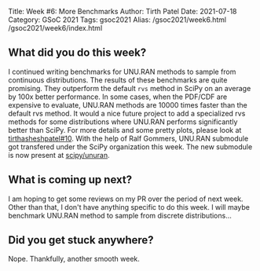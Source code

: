 Title: Week #6: More Benchmarks
Author: Tirth Patel
Date: 2021-07-18
Category: GSoC 2021
Tags: gsoc2021
Alias: /gsoc2021/week6.html /gsoc2021/week6/index.html

<h2>What did you do this week?</h2>

I continued writing benchmarks for UNU.RAN methods to sample from continuous distributions. The results of these benchmarks are quite promising. They outperform the default <code>rvs</code> method in SciPy on an average by 100x better performance. In some cases, when the PDF/CDF are expensive to evaluate, UNU.RAN methods are 10000 times faster than the default rvs method. It would a nice future project to add a specialized rvs methods for some distributions where UNU.RAN performs significantly better than SciPy. For more details and some pretty plots, please look at <a href="https://github.com/tirthasheshpatel/scipy/pull/10">tirthasheshpatel#10</a>. With the help of Ralf Gommers, UNU.RAN submodule got transfered under the SciPy organization this week. The new submodule is now present at <a href="https://github.com/scipy/unuran">scipy/unuran</a>. 

<h2>What is coming up next?</h2>

I am hoping to get some reviews on my PR over the period of next week. Other than that, I don't have anything specific to do this week. I will maybe benchmark UNU.RAN method to sample from discrete distributions...

<h2>Did you get stuck anywhere?</h2>

Nope. Thankfully, another smooth week.
